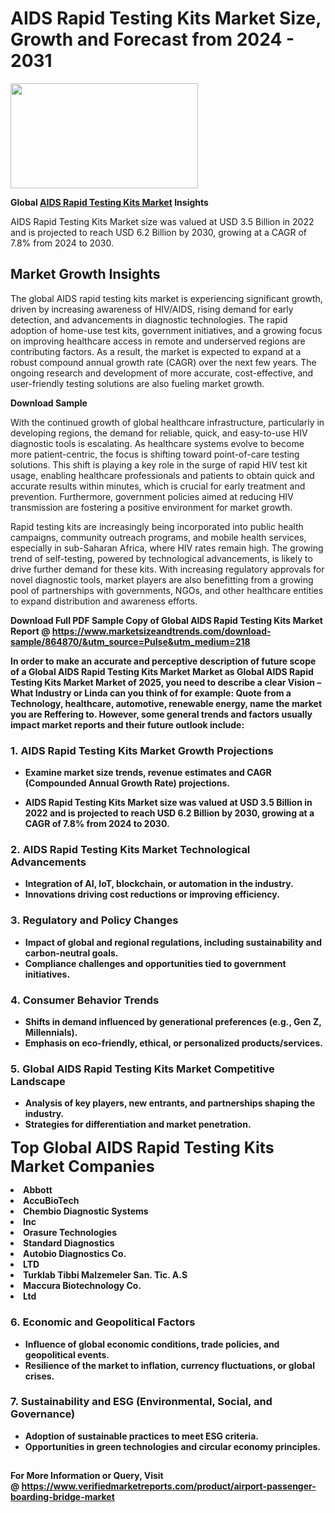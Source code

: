 <H1>AIDS Rapid Testing Kits Market Size, Growth and Forecast from 2024 - 2031</H1><img class="aligncenter size-medium wp-image-584254" src="https://thirdeyenews.in/wp-content/uploads/2024/09/Global-Market-Research-300x168.jpeg" alt="" width="300" height="168" /><p><strong>Global&nbsp;<a href="https://www.marketsizeandtrends.com/download-sample/864870/&amp;utm_source=Pulse&amp;utm_medium=218">AIDS Rapid Testing Kits Market</a> Insights</strong></p><p>AIDS Rapid Testing Kits Market size was valued at USD 3.5 Billion in 2022 and is projected to reach USD 6.2 Billion by 2030, growing at a CAGR of 7.8% from 2024 to 2030.</p><p><h2>Market Growth Insights</h2> <p>The global AIDS rapid testing kits market is experiencing significant growth, driven by increasing awareness of HIV/AIDS, rising demand for early detection, and advancements in diagnostic technologies. The rapid adoption of home-use test kits, government initiatives, and a growing focus on improving healthcare access in remote and underserved regions are contributing factors. As a result, the market is expected to expand at a robust compound annual growth rate (CAGR) over the next few years. The ongoing research and development of more accurate, cost-effective, and user-friendly testing solutions are also fueling market growth.</p> <p><strong>Download Sample</strong></p> <p>With the continued growth of global healthcare infrastructure, particularly in developing regions, the demand for reliable, quick, and easy-to-use HIV diagnostic tools is escalating. As healthcare systems evolve to become more patient-centric, the focus is shifting toward point-of-care testing solutions. This shift is playing a key role in the surge of rapid HIV test kit usage, enabling healthcare professionals and patients to obtain quick and accurate results within minutes, which is crucial for early treatment and prevention. Furthermore, government policies aimed at reducing HIV transmission are fostering a positive environment for market growth.</p> <p>Rapid testing kits are increasingly being incorporated into public health campaigns, community outreach programs, and mobile health services, especially in sub-Saharan Africa, where HIV rates remain high. The growing trend of self-testing, powered by technological advancements, is likely to drive further demand for these kits. With increasing regulatory approvals for novel diagnostic tools, market players are also benefitting from a growing pool of partnerships with governments, NGOs, and other healthcare entities to expand distribution and awareness efforts.</p> <p><strong></p><p><span class=""><strong>Download Full PDF Sample Copy of Global AIDS Rapid Testing Kits Market Report</strong> @ <a href="https://www.marketsizeandtrends.com/download-sample/864870/&amp;utm_source=Pulse&amp;utm_medium=218" target="_blank">https://www.marketsizeandtrends.com/download-sample/864870/&amp;utm_source=Pulse&amp;utm_medium=218</a></span></p><p>In order to make an accurate and perceptive description of future scope of a Global&nbsp;AIDS Rapid Testing Kits Market Market as Global&nbsp;AIDS Rapid Testing Kits Market Market of 2025, you need to describe a clear Vision &ndash; What Industry or Linda can you think of for example: Quote from a Technology, healthcare, automotive, renewable energy, name the market you are Reffering to. However, some general trends and factors usually impact market reports and their future outlook include:</p><h3>1.&nbsp;<strong>AIDS Rapid Testing Kits Market Growth Projections</strong></h3><ul><li>Examine market size trends, revenue estimates and CAGR (Compounded Annual Growth Rate) projections.</li><li><p>AIDS Rapid Testing Kits Market size was valued at USD 3.5 Billion in 2022 and is projected to reach USD 6.2 Billion by 2030, growing at a CAGR of 7.8% from 2024 to 2030.</p></li></ul><h3>2.&nbsp;<strong>AIDS Rapid Testing Kits Market Technological Advancements</strong></h3><ul><li>Integration of AI, IoT, blockchain, or automation in the industry.</li><li>Innovations driving cost reductions or improving efficiency.</li></ul><h3>3.&nbsp;<strong>Regulatory and Policy Changes</strong></h3><ul><li>Impact of global and regional regulations, including sustainability and carbon-neutral goals.</li><li>Compliance challenges and opportunities tied to government initiatives.</li></ul><h3>4.&nbsp;<strong>Consumer Behavior Trends</strong></h3><ul><li>Shifts in demand influenced by generational preferences (e.g., Gen Z, Millennials).</li><li>Emphasis on eco-friendly, ethical, or personalized products/services.</li></ul><h3>5.&nbsp;<strong>Global AIDS Rapid Testing Kits Market Competitive Landscape</strong></h3><ul><li>Analysis of key players, new entrants, and partnerships shaping the industry.</li><li>Strategies for differentiation and market penetration.</li></ul><p data-pm-slice="1 1 []"><span style="color: inherit; font-family: inherit; font-size: 25px;">Top Global AIDS Rapid Testing Kits Market Companies</span></p><div class="" data-test-id=""><p><li>Abbott</li><li> AccuBioTech</li><li> Chembio Diagnostic Systems</li><li> Inc</li><li> Orasure Technologies</li><li> Standard Diagnostics</li><li> Autobio Diagnostics Co.</li><li> LTD</li><li> Turklab Tibbi Malzemeler San. Tic. A.S</li><li> Maccura Biotechnology Co.</li><li> Ltd</li></p></div><h3>6.&nbsp;<strong>Economic and Geopolitical Factors</strong></h3><ul><li>Influence of global economic conditions, trade policies, and geopolitical events.</li><li>Resilience of the market to inflation, currency fluctuations, or global crises.</li></ul><h3>7.&nbsp;<strong>Sustainability and ESG (Environmental, Social, and Governance)</strong></h3><ul><li>Adoption of sustainable practices to meet ESG criteria.</li><li>Opportunities in green technologies and circular economy principles.</li></ul><h2><strong style="font-size: 14px;">For More Information or Query, Visit @&nbsp;</strong><a style="background-color: #ffffff; font-size: 14px;" href="https://www.marketsizeandtrends.com/report/aids-rapid-testing-kits-market/" target="_blank">https://www.verifiedmarketreports.com/product/airport-passenger-boarding-bridge-market</a></h2>

